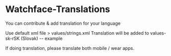 # Watchface-Translations

You can contribute & add translation for your language

Use default xml file > values/strings.xml
Translation will be added to values-sk-rSK (Slovak) -- example

If doing translation, please translate both mobile / wear apps.
